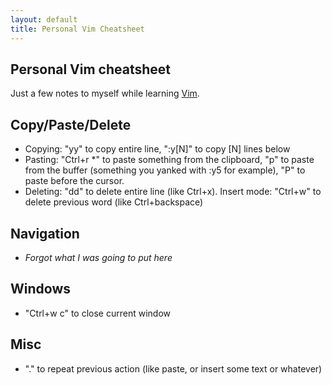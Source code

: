 ```yaml
---
layout: default
title: Personal Vim Cheatsheet
---
```


## Personal Vim cheatsheet

Just a few notes to myself while learning [Vim](http://sakto.github.io/vim/editor/learning/new/year/2015/01/08/2015-starting-vim/).

## Copy/Paste/Delete

- Copying: "yy" to copy entire line, ":y[N]" to copy [N] lines below
- Pasting: "Ctrl+r *" to paste something from the clipboard, "p" to paste from the buffer (something you yanked with :y5 for example), "P" to paste before the cursor.
- Deleting: "dd" to delete entire line (like Ctrl+x). Insert mode: "Ctrl+w" to delete previous word (like Ctrl+backspace)

## Navigation

- _Forgot what I was going to put here_

## Windows

- "Ctrl+w c" to close current window

## Misc

- "." to repeat previous action (like paste, or insert some text or whatever)

